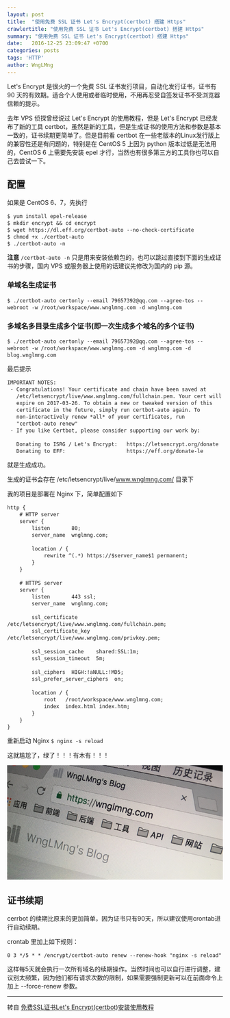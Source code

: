 ```yaml
---
layout: post
title:  "使用免费 SSL 证书 Let's Encrypt(certbot) 搭建 Https"
crawlertitle: "使用免费 SSL 证书 Let's Encrypt(certbot) 搭建 Https"
summary: "使用免费 SSL 证书 Let's Encrypt(certbot) 搭建 Https"
date:   2016-12-25 23:09:47 +0700
categories: posts
tags: 'HTTP'
author: WngLMng
---
```


Let's Encrypt 是很火的一个免费 SSL 证书发行项目，自动化发行证书，证书有 90 天的有效期。适合个人使用或者临时使用，不用再忍受自签发证书不受浏览器信赖的提示。

去年 VPS 侦探曾经说过 Let's Encrypt 的使用教程，但是 Let's Encrypt 已经发布了新的工具 certbot，虽然是新的工具，但是生成证书的使用方法和参数是基本一致的，证书续期更简单了。但是目前看 certbot 在一些老版本的Linux发行版上的兼容性还是有问题的，特别是在 CentOS 5 上因为 python 版本过低是无法用的，CentOS 6 上需要先安装 epel 才行，当然也有很多第三方的工具你也可以自己去尝试一下。

## 配置

如果是 CentOS 6、7，先执行

```shell
$ yum install epel-release
$ mkdir encrypt && cd encrypt
$ wget https://dl.eff.org/certbot-auto --no-check-certificate
$ chmod +x ./certbot-auto
$ ./certbot-auto -n
```

**注意** ```/certbot-auto -n``` 只是用来安装依赖包的，也可以跳过直接到下面的生成证书的步骤，国内 VPS 或服务器上使用的话建议先修改为国内的 pip 源。

### 单域名生成证书

```shell
$ ./certbot-auto certonly --email 79657392@qq.com --agree-tos --webroot -w /root/workspace/www.wnglmng.com -d wnglmng.com
```

### 多域名多目录生成多个证书(即一次生成多个域名的多个证书)

```shell
$ ./certbot-auto certonly --email 79657392@qq.com --agree-tos --webroot -w /root/workspace/www.wnglmng.com -d wnglmng.com -d blog.wnglmng.com
```

最后提示

```
IMPORTANT NOTES:
 - Congratulations! Your certificate and chain have been saved at
   /etc/letsencrypt/live/www.wnglmng.com/fullchain.pem. Your cert will
   expire on 2017-03-26. To obtain a new or tweaked version of this
   certificate in the future, simply run certbot-auto again. To
   non-interactively renew *all* of your certificates, run
   "certbot-auto renew"
 - If you like Certbot, please consider supporting our work by:

   Donating to ISRG / Let's Encrypt:   https://letsencrypt.org/donate
   Donating to EFF:                    https://eff.org/donate-le
```

就是生成成功。

生成的证书会存在 /etc/letsencrypt/live/www.wnglmng.com/ 目录下

我的项目是部署在 Nginx 下，简单配置如下

```shell
http {
    # HTTP server
    server {
        listen       80;
        server_name  wnglmng.com;

	    location / {
	        rewrite ^(.*) https://$server_name$1 permanent;
    	}
    }

    # HTTPS server
    server {
        listen       443 ssl;
        server_name  wnglmng.com;

        ssl_certificate      /etc/letsencrypt/live/www.wnglmng.com/fullchain.pem;
        ssl_certificate_key  /etc/letsencrypt/live/www.wnglmng.com/privkey.pem;

        ssl_session_cache    shared:SSL:1m;
        ssl_session_timeout  5m;

        ssl_ciphers  HIGH:!aNULL:!MD5;
        ssl_prefer_server_ciphers  on;

        location / {
            root   /root/workspace/www.wnglmng.com;
            index  index.html index.htm;
        }
    }
}
```

重新启动 Nginx ``` $ nginx -s reload ```

这就尴尬了，绿了！！！有木有！！！

![](/assets/images/201612/nginx-config-https.jpg)

## 证书续期

cerrbot 的续期比原来的更加简单，因为证书只有90天，所以建议使用crontab进行自动续期。

crontab 里加上如下规则：

```shell
0 3 */5 * * /encrypt/certbot-auto renew --renew-hook "nginx -s reload"
```

这样每5天就会执行一次所有域名的续期操作。当然时间也可以自行进行调整，建议别太频繁，因为他们都有请求次数的限制，如果需要强制更新可以在前面命令上加上 --force-renew 参数。

---

转自 [免费SSL证书Let's Encrypt(certbot)安装使用教程](https://www.vpser.net/build/letsencrypt-certbot.html)
